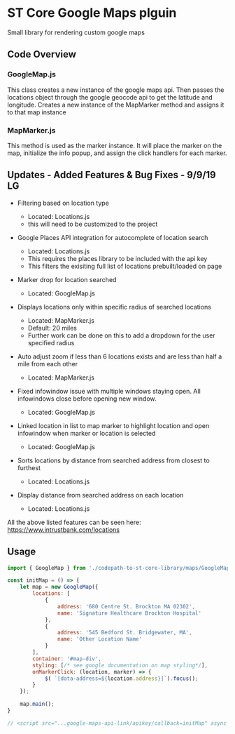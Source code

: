 # ST Core Google Maps plguin
Small library for rendering custom google maps

## Code Overview
### GoogleMap.js
This class creates a new instance of the google maps api. 
Then passes the locations object through the google geocode api 
to get the latitude and longitude. Creates a new instance of the
MapMarker method and assigns it to that map instance
### MapMarker.js
This method is used as the marker instance. It will place the marker on
the map, initialize the info popup, and assign the click handlers for 
each marker.

## Updates - Added Features & Bug Fixes - 9/9/19 LG
- Filtering based on location type 
    - Located: Locations.js
    - this will need to be customized to the project

- Google Places API integration for autocomplete of location search
    - Located: Locations.js
    - This requires the places library to be included with the api key
    - This filters the exisiting full list of locations prebuilt/loaded on page

- Marker drop for location searched
    - Located: GoogleMap.js

- Displays locations only within specific radius of searched locations 
    - Located: MapMarker.js
    - Default: 20 miles
    - Further work can be done on this to add a dropdown for the user specified radius

- Auto adjust zoom if less than 6 locations exists and are less than half a mile from each other
    - Located: MapMarker.js

- Fixed infowindow issue with multiple windows staying open. All infowindows close before opening new window.
    - Located: GoogleMap.js

- Linked location in list to map marker to highlight location and open infowindow when marker or location is selected
    - Located: GoogleMap.js

- Sorts locations by distance from searched address from closest to furthest
    - Located: Locations.js

- Display distance from searched address on each location
    - Located: Locations.js

All the above listed features can be seen here: https://www.intrustbank.com/locations

## Usage
```javascript
import { GoogleMap } from './codepath-to-st-core-library/maps/GoogleMap';

const initMap = () => {
    let map = new GoogleMap({
        locations: [
            {
                address: '680 Centre St. Brockton MA 02302',
                name: 'Signature Healthcare Brockton Hospital'
            },
            {
                address: '545 Bedford St. Bridgewater, MA',
                name: 'Other Location Name'
            }
        ],
        container: '#map-div',
        styling: [/* see google documentation on map styling*/],
        onMarkerClick: (location, marker) => {
            $( `[data-address=${location.address}]`).focus();
        }
    });

    map.main();
}

// <script src="...google-maps-api-link/apikey/callback=initMap" async defer></script>
```